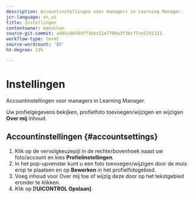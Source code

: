 ```yaml
---
description: Accountinstellingen voor managers in Learning Manager.
jcr-language: en_us
title: Instellingen
contentowner: manochan
source-git-commit: a495c86f8dff3ebc51e7700a3f3bcf7ce57d1311
workflow-type: tm+mt
source-wordcount: '85'
ht-degree: 23%

---
```




# Instellingen

Accountinstellingen voor managers in Learning Manager.

Uw profielgegevens bekijken, profielfoto toevoegen/wijzigen en wijzigen **Over mij** inhoud.

## Accountinstellingen {#accountsettings}

1. Klik op de vervolgkeuzepijl in de rechterbovenhoek naast uw foto/account en kies **Profielinstellingen**.
1. In het pop-upvenster kunt u een foto toevoegen/wijzigen door de muis erop te plaatsen en op **Bewerken** in het profielfotogebied.
1. Voeg inhoud voor Over mij toe of wijzig deze door op het tekstgebied eronder te klikken.
1. Klik op **[!UICONTROL Opslaan]**.

